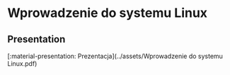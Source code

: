 # Wprowadzenie do systemu Linux

## Presentation

[:material-presentation: Prezentacja](../assets/Wprowadzenie do systemu Linux.pdf)

